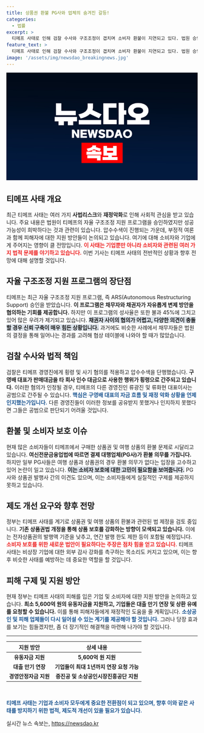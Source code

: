 ```yaml
---
title: 상품권 환불 PG사와 업체의 숨겨진 갈등!
categories:
  - 법률
excerpt: >
  티메프 사태로 인해 검찰 수사와 구조조정이 겹치며 소비자 환불이 지연되고 있다. 법원 승인에도 불구하고 자율구조조정 성공 가능성은 미미하다. 피해자들에게 지원책이 마련되고 있지만, 상품권과 여행상품의 환불은 여전히 난항을 겪고 있다.
feature_text: >
  티메프 사태로 인해 검찰 수사와 구조조정이 겹치며 소비자 환불이 지연되고 있다. 법원 승인에도 불구하고 자율구조조정 성공 가능성은 미미하다. 피해자들에게 지원책이 마련되고 있지만, 상품권과 여행상품의 환불은 여전히 난항을 겪고 있다.
image: '/assets/img/newsdao_breakingnews.jpg'
---
```


<p><img src="/assets/img/newsdao_breakingnews.jpg" alt="ontimetimes 속보" /></p>

<h2 data-ke-size="size26">티메프 사태 개요</h2>

<p data-ke-size="size16">최근 티메프 사태는 여러 가지 <b>사법리스크</b>와 <b>재정악화</b>로 인해 사회적 관심을 받고 있습니다. 주요 내용은 법원이 티메프의 자율 구조조정 지원 프로그램을 승인하였지만 성공 가능성이 희박하다는 것과 관련이 있습니다. 압수수색이 진행되는 가운데, 부정적 여론과 함께 피해자에 대한 지원 방안들이 논의되고 있습니다. 여기에 대해 소비자와 기업에게 주어지는 영향이 클 전망입니다. <b><span style="color: #ee2323;">이 사태는 기업뿐만 아니라 소비자와 관련된 여러 가지 법적 문제를 야기하고 있습니다.</span></b> 이번 기사는 티메프 사태의 전반적인 상황과 향후 전망에 대해 설명할 것입니다.</p>

<h2 data-ke-size="size26">자율 구조조정 지원 프로그램의 장단점</h2>

<p data-ke-size="size16">티메프는 최근 자율 구조조정 지원 프로그램, 즉 ARS(Autonomous Restructuring Support) 승인을 받았습니다. <b>이 프로그램은 채무자와 채권자가 자유롭게 변제 방안을 협의하는 기회를 제공합니다.</b> 하지만 이 프로그램의 성사율은 또한 불과 45%에 그치고 있어 많은 우려가 제기되고 있습니다. <b><span style="background-color: #21538527;">채권자 사이의 협의가 어렵고, 다양한 의견이 충돌할 경우 신뢰 구축이 매우 힘든 상황입니다.</span></b> 과거에도 비슷한 사례에서 채무자들은 법원의 결정을 통해 일어나는 경과를 고려해 협상 테이블에 나와야 할 때가 많았습니다.</p>

<h2 data-ke-size="size26">검찰 수사와 법적 책임</h2>

<p data-ke-size="size16">검찰은 티메프 경영진에게 횡령 및 사기 혐의를 적용하고 압수수색을 단행했습니다. <b>구영배 대표가 판매대금을 타 회사 인수 대금으로 사용한 행위가 횡령으로 간주되고 있습니다.</b> 이러한 혐의가 인정될 경우, 티메프의 다른 경영진인 류광진 및 류화현 대표이사는 공범으로 간주될 수 있습니다. <b><span style="color: #1a5490;">핵심은 구영배 대표의 자금 흐름 및 재정 악화 상황을 언제 인지했는가입니다.</span></b> 다른 경영진들이 이러한 정보를 공유받지 못했거나 인지하지 못했다면 그들은 공범으로 판단되기 어려울 것입니다.</p>

<h2 data-ke-size="size26">환불 및 소비자 보호 이슈</h2>

<p data-ke-size="size16">현재 많은 소비자들이 티메프에서 구매한 상품권 및 여행 상품의 환불 문제로 시달리고 있습니다. <b>여신전문금융업법에 따르면 결제 대행업체(PG사)가 환불 의무를 가집니다.</b> 하지만 일부 PG사들은 여행 상품과 상품권의 경우 환불 의무가 없다는 입장을 고수하고 있어 논란이 일고 있습니다. <b><span style="background-color: #21538527;">이는 소비자 보호에 대한 고민이 필요함을 보여줍니다.</span></b> PG사와 상품권 발행사 간의 이견도 있으며, 이는 소비자들에게 실질적인 구제를 제공하지 못하고 있습니다.</p>

<h2 data-ke-size="size26">제도 개선 요구와 향후 전망</h2>

<p data-ke-size="size16">정부는 티메프 사태를 계기로 상품권 및 여행 상품의 환불과 관련된 법 제정을 검토 중입니다. <b>기존 상품권법 개정을 통해 상품 보호를 강화하는 방향이 모색되고 있습니다.</b> 이에는 전자상품권의 발행액 기준을 낮추고, 연간 발행 한도 제한 등이 포함될 예정입니다. <b><span style="color: #ee2323;">소비자 보호를 위한 새로운 법안이 필요하다는 주장은 점차 힘을 얻고 있습니다.</span></b> 티메프 사태는 비상장 기업에 대한 외부 감사 강화를 촉구하는 목소리도 커지고 있으며, 이는 향후 비슷한 사태를 예방하는 데 중요한 역할을 할 것입니다.</p>

<h2 data-ke-size="size26">피해 구제 및 지원 방안</h2>

<p data-ke-size="size16">현재 정부는 티메프 사태의 피해를 입은 기업 및 소비자에 대한 지원 방안을 논의하고 있습니다. <b>최소 5,600억 원의 유동자금을 지원하고, 기업들은 대출 만기 연장 및 상환 유예를 요청할 수 있습니다.</b> 이를 통해 피해자들에게 재정적인 도움을 줄 계획입니다. <b><span style="color: #1a5490;">소상공인 및 피해 업체들이 다시 일어설 수 있는 계기를 제공해야 할 것입니다.</span></b> 그러나 당장 효과를 보기는 힘들겠지만, 좀 더 장기적인 해결책을 마련해 나가야 할 것입니다.</p>

<hr>

<table style="width: 100%; text-align: center;">
  <thead>
    <tr>
      <th>지원 방안</th>
      <th>상세 내용</th>
    </tr>
  </thead>
  <tbody>
    <tr>
      <td><b>유동자금 지원</b></td>
      <td style="text-align: center; height: 17px;"><b>5,600억 원 지원</b></td>
    </tr>
    <tr>
      <td><b>대출 만기 연장</b></td>
      <td style="text-align: center; height: 17px;"><b>기업들이 최대 1년까지 연장 요청 가능</b></td>
    </tr>
    <tr>
      <td><b>경영안정자금 지원</b></td>
      <td style="text-align: center; height: 17px;"><b>중진공 및 소상공인시장진흥공단 지원</b></td>
    </tr>
  </tbody>
</table>

<p data-ke-size="size16">&nbsp;</p>

<p><b><span style="color: #1a5490;">티메프 사태는 기업과 소비자 모두에게 중요한 전환점이 되고 있으며, 향후 이와 같은 사태를 방지하기 위한 법적, 제도적 개선이 있을 필요가 있습니다.</span></b></p>
실시간 뉴스 속보는, <a href="https://newsdao.kr" rel="dofollow">https://newsdao.kr</a>


